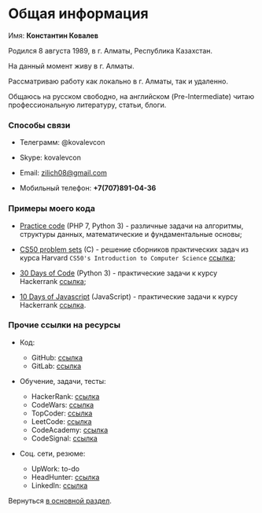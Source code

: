 # Общая информация

Имя: **Константин Ковалев**

Родился 8 августа 1989, в г. Алматы, Республика Казахстан.

На данный момент живу в г. Алматы.

Рассматриваю работу как локально в г. Алматы, так и удаленно.

Общаюсь на русском свободно, на английском (Pre-Intermediate) читаю профессиональную литературу, статьи, блоги.

### Способы связи

* Телеграмм: @kovalevcon

* Skype: kovalevcon

* Email: zilich08@gmail.com

* Мобильный телефон: **+7(707)891-04-36**

### Примеры моего кода

* <a href="https://github.com/kovalevcon/practice-code" target="_blank">Practice code</a> (PHP 7, Python 3) - различные задачи на 
алгоритмы, структуры данных, математические и фундаментальные основы;

* <a href="https://github.com/kovalevcon/cs50-problem-sets" target="_blank">CS50 problem sets</a> (C) - решение сборников
практических задач из курса Harvard `CS50's Introduction to Computer Science` 
<a href="https://www.edx.org/course/cs50s-introduction-computer-science-harvardx-cs50x" target="_blank">ссылка</a>;

* <a href="https://github.com/kovalevcon/30-Days-of-Code" target="_blank">30 Days of Code</a> (Python 3) - практические
задачи к курсу Hackerrank 
<a href="https://www.hackerrank.com/domains/tutorials/30-days-of-code" target="_blank">ссылка</a>;

* <a href="https://github.com/kovalevcon/10-Days-of-Javascript" target="_blank">10 Days of Javascript</a> (JavaScript) -
практические задачи к курсу Hackerrank 
<a href="https://www.hackerrank.com/domains/tutorials/10-days-of-javascript" target="_blank">ссылка</a>.

### Прочие ссылки на ресурсы

* Код:
    * GitHub: <a href="https://github.com/kovalevcon" target="_blank">ссылка</a>
    * GitLab: <a href="https://gitlab.com/kovalevcon" target="_blank">ссылка</a>
    
* Обучение, задачи, тесты:
    * HackerRank: <a href="https://www.hackerrank.com/zilich08" target="_blank">ссылка</a>
    * CodeWars: <a href="https://www.codewars.com/users/kovalevcon" target="_blank">ссылка</a>
    * TopCoder: <a href="https://www.topcoder.com/members/kovalevcon/" target="_blank">ссылка</a>
    * LeetCode: <a href="https://leetcode.com/kovalevcon/" target="_blank">ссылка</a>
    * CodeAcademy: <a href="https://www.codecademy.com/kovalevcon" target="_blank">ссылка</a>
    * CodeSignal: <a href="https://app.codesignal.com/profile/kovalevcon/overview" target="_blank">ссылка</a>
    
* Соц. сети, резюме:    
    * UpWork: to-do
    * HeadHunter: 
<a href="https://hh.kz/applicant/resumes/view?resume=06112c84ff0108ba950039ed1f553835676d74" target="_blank">ссылка</a>
    * LinkedIn: <a href="https://www.linkedin.com/in/constantine-kovalev-474859bb/" target="_blank">ссылка</a>

Вернуться [в основной раздел](/ru_RU/main.md "в основной раздел").